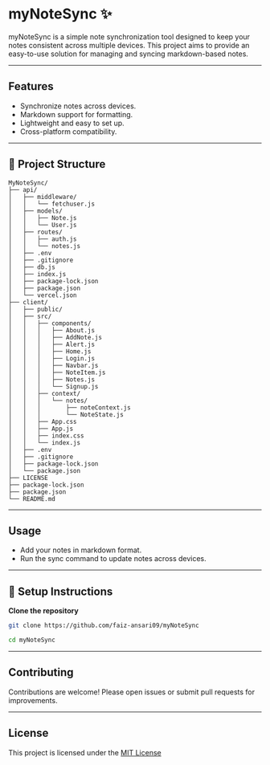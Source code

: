 # myNoteSync ✨

myNoteSync is a simple note synchronization tool designed to keep your notes consistent across multiple devices. This project aims to provide an easy-to-use solution for managing and syncing markdown-based notes.

---

## Features

- Synchronize notes across devices.
- Markdown support for formatting.
- Lightweight and easy to set up.
- Cross-platform compatibility.

---

## 📁 Project Structure

```
MyNoteSync/
├── api/
│   ├── middleware/
│   │   └── fetchuser.js
│   ├── models/
│   │   ├── Note.js
│   │   └── User.js
│   ├── routes/
│   │   ├── auth.js
│   │   └── notes.js
│   ├── .env
│   ├── .gitignore
│   ├── db.js
│   ├── index.js
│   ├── package-lock.json
│   ├── package.json
│   └── vercel.json
├── client/
│   ├── public/
│   ├── src/
│   │   ├── components/
│   │   │   ├── About.js
│   │   │   ├── AddNote.js
│   │   │   ├── Alert.js
│   │   │   ├── Home.js
│   │   │   ├── Login.js
│   │   │   ├── Navbar.js
│   │   │   ├── NoteItem.js
│   │   │   ├── Notes.js
│   │   │   └── Signup.js
│   │   ├── context/
│   │   │   └── notes/
│   │   │       ├── noteContext.js
│   │   │       └── NoteState.js
│   │   ├── App.css
│   │   ├── App.js
│   │   ├── index.css
│   │   └── index.js
│   ├── .env
│   ├── .gitignore
│   ├── package-lock.json
│   └── package.json
├── LICENSE
├── package-lock.json
├── package.json
└── README.md
```

---

## Usage

- Add your notes in markdown format.
- Run the sync command to update notes across devices.

---

## 🔧 Setup Instructions

 **Clone the repository**
   ```bash
   git clone https://github.com/faiz-ansari09/myNoteSync
   ```
   ```bash
   cd myNoteSync
   ```

---

## Contributing

Contributions are welcome! Please open issues or submit pull requests for improvements.

---

## License

This project is licensed under the [MIT License](https://github.com/faiz-ansari09/myNoteSync/blob/main/LICENSE)